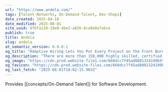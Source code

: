 ```yaml
---
url: "https://www.andela.com/"
tags: [Talent-Networks, On-Demand-Talent, Dev-Shops]
date_created: 2025-04-18
date_modified: 2025-08-01
site_uuid: 9fbfa120-19e0-4be2-a826-8ca9e0afabce
publish: true
title: Andela
slug: andela
at_semantic_version: 0.0.0.1
og_title: "Adaptive Hiring Lets You Put Every Project on the Front Burner"
og_description: "There are more than 150,000 highly skilled, certified tech professionals on our roster. Most in largely untapped markets. Ready to be placed quickly and effectively."
og_image: "https://cdn.prod.website-files.com/660dcc7f45ad8881324199b5%2F66627bcadad1fe7e52b91a2d_060624%20%20Homepage%20Hero%20Video%20compressed-poster-00001.jpg"
og_favicon: "https://cdn.prod.website-files.com/660dcc7f45ad8881324199b5/6660c609f4152344697c0468_6488d4417cfc510dd4a63f0a_favicon.png"
og_last_fetch: "2025-08-01T18:02:15.903Z"
---
```

Provides [[concepts/On-Demand Talent]] for Software Development.  